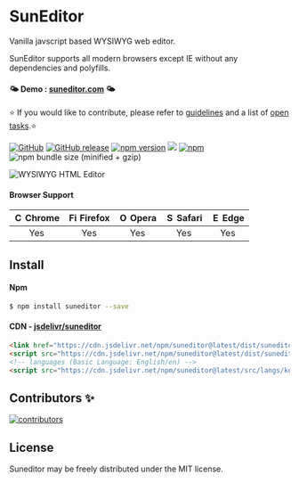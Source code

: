 # SunEditor
Vanilla javscript based WYSIWYG web editor.

SunEditor supports all modern browsers except IE without any dependencies and polyfills.


#### 🌤 Demo : <a href="http://suneditor.com" target="_blank">suneditor.com</a> 🌤

⭐ If you would like to contribute, please refer to [guidelines](/CONTRIBUTING.md) and a list of [open tasks](https://github.com/jihong88/suneditor/issues?q=is%3Aopen+is%3Aissue+label%3A%22help+wanted%22).⭐


[![GitHub](https://img.shields.io/github/license/jihong88/suneditor.svg?style=flat-square)](https://github.com/JiHong88/SunEditor/blob/master/LICENSE.txt)
[![GitHub release](https://img.shields.io/github/release/jihong88/suneditor.svg?style=flat-square)](https://github.com/JiHong88/SunEditor/releases)
[![npm version](https://img.shields.io/npm/v/suneditor.svg?style=flat-square)](https://www.npmjs.com/package/suneditor)
[![](https://data.jsdelivr.com/v1/package/npm/suneditor/badge)](https://www.jsdelivr.com/package/npm/suneditor)
[![npm](https://img.shields.io/npm/dt/suneditor.svg?style=flat-square)](https://www.npmjs.com/package/suneditor)
![npm bundle size (minified + gzip)](https://img.shields.io/bundlephobia/minzip/suneditor.svg?style=flat-square)

![WYSIWYG HTML Editor](http://suneditor.com/docs/screen-main-w.png?v=2700)

#### Browser Support

| <img src="http://suneditor.com/docs/chrome-64.png" alt="Chrome" width="16px" height="16px" /> Chrome | <img src="http://suneditor.com/docs/mozilla-64.png" alt="Firefox" width="16px" height="16px" /> Firefox | <img src="http://suneditor.com/docs/opera-64.png" alt="Opera" width="16px" height="16px" /> Opera | <img src="http://suneditor.com/docs/safari-64.png" alt="Safari" width="16px" height="16px" /> Safari | <img src="http://suneditor.com/docs/edge-64.png" alt="Edge" width="16px" height="16px" /> Edge |
|:---:|:---:|:---:|:---:|:---:|
| Yes | Yes | Yes | Yes | Yes |

## Install
#### Npm
``` sh
$ npm install suneditor --save
```
#### CDN - [jsdelivr/suneditor](https://www.jsdelivr.com/package/npm/suneditor)
``` html
<link href="https://cdn.jsdelivr.net/npm/suneditor@latest/dist/suneditor.min.css" rel="stylesheet">
<script src="https://cdn.jsdelivr.net/npm/suneditor@latest/dist/suneditor.min.js"></script>
<!-- languages (Basic Language: English/en) -->
<script src="https://cdn.jsdelivr.net/npm/suneditor@latest/src/langs/ko.js"></script>
```

## Contributors ✨
<a href="https://github.com/jihong88/suneditor/graphs/contributors">
  <img src="https://contrib.rocks/image?repo=jihong88/suneditor" alt="contributors"/>
</a>


## License
Suneditor may be freely distributed under the MIT license.
